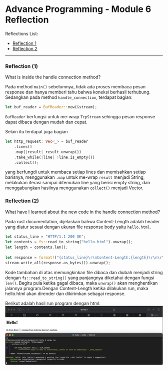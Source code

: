 # Advance Programming - Module 6 Reflection

Reflections List:
- [Reflection 1](#reflection-(1))
- [Reflection 2](#reflection-(2))

<hr>

### Reflection (1)

What is inside the handle connection method?

Pada method `main()` sebelumnya, tidak ada proses membaca pesan response dan hanya memberi tahu bahwa koneksi berhasil terhubung. Sedangkan pada method `handle_connection`, terdapat bagian:

```rust
let buf_reader = BufReader::new(&stream); 
```

`BufReader` berfungsi untuk me-wrap `TcpStream` sehingga pesan response dapat dibaca dengan mudah dan cepat. 

Selain itu terdapat juga bagian

```rust
let http_request: Vec<_> = buf_reader 
    .lines() 
    .map(|result| result.unwrap())
    .take_while(|line| !line.is_empty()) 
    .collect();
```

yang berfungdi untuk membaca setiap lines dan memisahkan setiap barisnya, menggunakan `.map` untuk me-wrap `result` menjadi String, melakukan iterasi sampai ditemukan line yang berisi empty string, dan menggabungkan hasilnya menggunakan `collect()` menjadi Vector.

### Reflection (2)

What have I learned about the new code in the handle connection method?

Pada rust documentation, dijelaskan bahwa Content-Length adalah header yang diatur sesuai dengan ukuran file response body yaitu `hello.html`.

```rust
let status_line = "HTTP/1.1 200 OK";
let contents = fs::read_to_string("hello.html").unwrap();
let length = contents.len();

let response = format!("{status_line}\r\nContent-Length:{length}\r\n\r\n{contents}");
stream.write_all(response.as_bytes()).unwrap();
```
Kode tambahan di atas memungkinkan file dibaca dan diubah menjadi string dengan `fs::read_to_string()` yang panjangnya diketahui dengan fungsi `len()`. Begitu pula ketika gagal dibaca, maka `unwrap()` akan menghentikan jalannya program.Dengan Content-Length ketika dilakukan run, maka hello.html akan dirender dan dikirimkan sebagai response.

Berikut adalah hasil run program dengan html:
![](/assets/images/commit2.png)